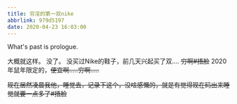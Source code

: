 ```yaml
---
title: 穷淫的第一双nike
abbrlink: 979d5197
date: 2020-04-23 16:03:00
---
```

What's past is prologue.

<!--more-->

大概就这样。
没了。
没买过Nike的鞋子，前几天兴起买了双....
~~穷啊#捂脸~~
2020年鼠年限定的，~~便宜啊.....穷啊.....~~

~~现在居然凌晨我他，睡觉去，记录下这个，没啥感慨的，就是有觉得现在码出来睡觉就要一点多了#捂脸~~